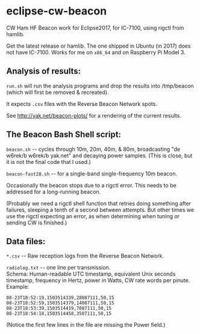 # eclipse-cw-beacon
CW Ham HF Beacon work for Eclipse2017, for IC-7100, using rigctl from hamlib.

Get the latest release or hamlib.
The one shipped in Ubuntu (in 2017) does not have IC-7100.
Works for me on `x86_64` and on Raspberry Pi Model 3.

## Analysis of results:

`run.sh` will run the analysis programs and drop the results
into /tmp/beacon (which will first be removed & recreated).

It expects `.csv` files with the Reverse Beacon Network spots.

See http://yak.net/beacon-plots/ for a rendering of the current results.

## The Beacon Bash Shell script:

`beacon.sh` -- cycles through 10m, 20m, 40m, & 80m,
broadcasting "de w6rek/b w6rek/b yak.net"
and decaying power samples.
(This is close, but it is not the final code that I used.)

`beacon-fast28.sh` -- for a single-band single-frequency 10m beacon.

Occasionally the beacon stops due to a rigctl error.
This needs to be addressed for a long-running beacon.

(Probably we need a rigctl shell function that retries doing something
after failures, sleeping a tenth of a second between attempts.
But other times we use the rigctl expecting an error, as when
determining when tuning or sending CW is finished.)

## Data files:

`*.csv` -- Raw reception logs from the Reverse Beacon Network.

`radiolog.txt` -- one line per transmission.  
Schema: Human-readable UTC timestamp, equivalent Unix seconds timestamp,
frequency in Hertz, power in Watts, CW rate words per pinute.
Example:
```
08-23T18:52:19,1503514339,28087111,50,15
08-23T18:52:59,1503514379,14087111,50,15
08-23T18:53:39,1503514419,7087111,50,15
08-23T18:54:18,1503514458,3587111,50,15
```
(Notice the first few lines in the file are missing the Power field.)
